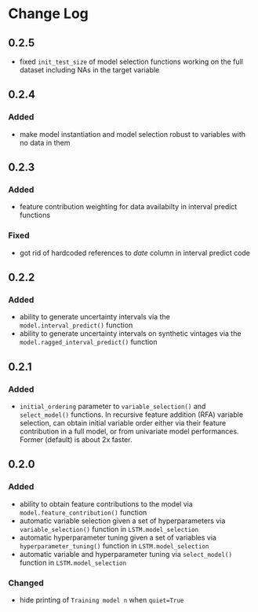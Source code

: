 # Change Log

## 0.2.5
* fixed `init_test_size` of model selection functions working on the full dataset including NAs in the target variable

## 0.2.4

### Added

* make model instantiation and model selection robust to variables with no data in them

## 0.2.3

### Added

* feature contribution weighting for data availabilty in interval predict functions

### Fixed

* got rid of hardcoded references to _date_ column in interval predict code

## 0.2.2

### Added

* ability to generate uncertainty intervals via the `model.interval_predict()` function
* ability to generate uncertainty intervals on synthetic vintages via the `model.ragged_interval_predict()` function

## 0.2.1

### Added

* `initial_ordering` parameter to `variable_selection()` and `select_model()` functions. In recursive feature addition (RFA) variable selection, can obtain initial variable order either via their feature contribution in a full model, or from univariate model performances. Former (default) is about 2x faster.

## 0.2.0

### Added

* ability to obtain feature contributions to the model via `model.feature_contribution()` function
* automatic variable selection given a set of hyperparameters via `variable_selection()` function in `LSTM.model_selection`
* automatic hyperparameter tuning given a set of variables via `hyperparameter_tuning()` function in `LSTM.model_selection`
* automatic variable and hyperparameter tuning via `select_model()` function in `LSTM.model_selection`

### Changed

* hide printing of `Training model n` when `quiet=True`